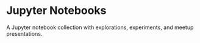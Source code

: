 # Jupyter Notebooks

A Jupyter notebook collection with explorations, experiments, and meetup presentations. 
